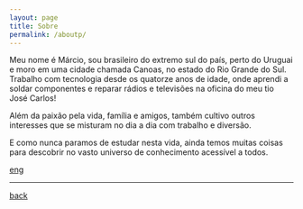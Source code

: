 ```yaml
---
layout: page
title: Sobre
permalink: /aboutp/
---
```


Meu nome é Márcio, sou brasileiro do extremo sul do país, perto do Uruguai e moro em uma cidade chamada Canoas, no estado do Rio Grande do Sul.
Trabalho com tecnologia desde os quatorze anos de idade, onde aprendi a soldar componentes e reparar rádios e televisões na oficina do meu tio José Carlos!

Além da paixão pela vida, família e amigos, também cultivo outros interesses que se misturam no dia a dia com trabalho e diversão.

E como nunca paramos de estudar nesta vida, ainda temos muitas coisas para descobrir no vasto universo de conhecimento acessível a todos.

[eng](./about.html)

***
[back](./)